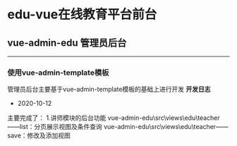 # edu-vue在线教育平台前台
## vue-admin-edu 管理员后台
--------------------

### 使用vue-admin-template模板
管理员后台主要基于vue-admin-template模板的基础上进行开发
**开发日志**
- 2020-10-12

主要完成了：
1.讲师模块的后台功能
vue-admin-edu\src\views\edu\teacher——list：分页展示视图及条件查询
vue-admin-edu\src\views\edu\teacher——save：修改及添加视图